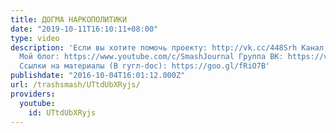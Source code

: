 ```yaml
---
title: ДОГМА НАРКОПОЛИТИКИ
date: "2019-10-11T16:10:11+08:00"
type: video
description: 'Если вы хотите помочь проекту: http://vk.cc/448Srh Канал: https://www.youtube.com/user/TrashRecord
  Мой блог: https://www.youtube.com/c/SmashJournal Группа ВК: https://vk.com/trashsmash
  Ссылки на материалы (В гугл-doc): https://goo.gl/fRiO7B'
publishdate: "2016-10-04T16:01:12.000Z"
url: /trashsmash/UTtdUbXRyjs/
providers:
  youtube:
    id: UTtdUbXRyjs
---
```

